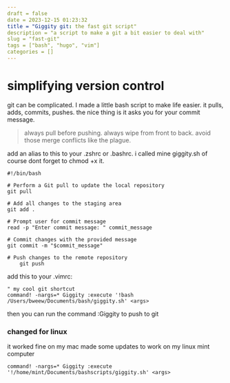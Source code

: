 ```yaml
---
draft = false
date = 2023-12-15 01:23:32
title = "Giggity git: the fast git script"
description = "a script to make a git a bit easier to deal with"
slug = "fast-git"
tags = ["bash", "hugo", "vim"] 
categories = []
---
```


# simplifying version control
git can be complicated.
I made a little bash script to make life easier.
it pulls, adds, commits, pushes.
the nice thing is it asks you for your commit message.
> always pull before pushing.
> always wipe from front to back.
avoid those merge conflicts like the plague.

add an alias to this to your .zshrc or .bashrc.
i called mine giggity.sh
of course dont forget to chmod +x it.


```
#!/bin/bash

# Perform a Git pull to update the local repository
git pull

# Add all changes to the staging area
git add .

# Prompt user for commit message
read -p "Enter commit message: " commit_message

# Commit changes with the provided message
git commit -m "$commit_message"

# Push changes to the remote repository
    git push
```

add this to your .vimrc:
```
" my cool git shortcut
command! -nargs=* Giggity :execute '!bash /Users/bweew/Documents/bash/giggity.sh' <args>
```
then you can run the command :Giggity to push to git

### changed for linux
it worked fine on my mac made some updates to work on my linux mint computer

```
command! -nargs=* Giggity :execute '!/home/mint/Documents/bashscripts/giggity.sh' <args>
```
